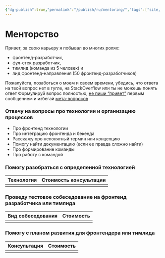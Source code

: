 ```yaml
---
{"dg-publish":true,"permalink":"/publish/ru/mentoring/","tags":["site, mentoring"]}
---
```


# Менторство
Привет, за свою карьеру я побывал во многих ролях: 
- фронтенд-разработчик,
- фул-стек разработчик, 
- тимлид (команда из 5 человек) и 
- лид фронтенд-направления (50 фронтенд-разработчиков)

Пожалуйста, позаботься о моем и своем времени, убедись, что ответа на твой вопрос нет в гугле, на StackOverflow или ты не можешь понять ответ
Формулируй вопрос полностью,  [не пиши “привет”](https://www.nohello.com/) первым сообщением и избегай [мета-вопросов](https://nometa.xyz/) 

### Отвечу на вопросы про технологии и организацию процессов
- Про фронтенд технологии
- Про интеграцию фронтенда и бекенда
- Расскажу про непонятный термин или концепцию
- Помогу найти документацию (если ее правда сложно найти)
- Про формирование команды
- Про работу с командой

### Помогу разобраться с определенной технологией
| Технология                  | Стоимость консультации    |
| ----------------------- | --- |
|  |     |


### Проведу тестовое собеседование на фронтенд разработчика или тимлида
| Вид собеседования | Стоимость |
| ----------------- | --------- |
|                   |           |

### Помогу с планом развития для фронтендера или тимлида
| Консультация | Стоимость |
| ------------ | --------- |
|              |           |
